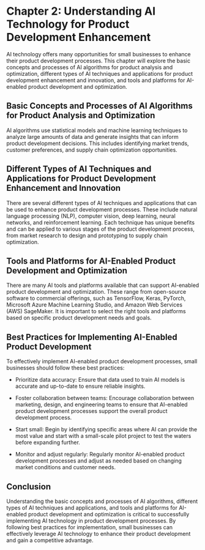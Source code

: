 Chapter 2: Understanding AI Technology for Product Development Enhancement
==========================================================================

AI technology offers many opportunities for small businesses to enhance their product development processes. This chapter will explore the basic concepts and processes of AI algorithms for product analysis and optimization, different types of AI techniques and applications for product development enhancement and innovation, and tools and platforms for AI-enabled product development and optimization.

Basic Concepts and Processes of AI Algorithms for Product Analysis and Optimization
-----------------------------------------------------------------------------------

AI algorithms use statistical models and machine learning techniques to analyze large amounts of data and generate insights that can inform product development decisions. This includes identifying market trends, customer preferences, and supply chain optimization opportunities.

Different Types of AI Techniques and Applications for Product Development Enhancement and Innovation
----------------------------------------------------------------------------------------------------

There are several different types of AI techniques and applications that can be used to enhance product development processes. These include natural language processing (NLP), computer vision, deep learning, neural networks, and reinforcement learning. Each technique has unique benefits and can be applied to various stages of the product development process, from market research to design and prototyping to supply chain optimization.

Tools and Platforms for AI-Enabled Product Development and Optimization
-----------------------------------------------------------------------

There are many AI tools and platforms available that can support AI-enabled product development and optimization. These range from open-source software to commercial offerings, such as TensorFlow, Keras, PyTorch, Microsoft Azure Machine Learning Studio, and Amazon Web Services (AWS) SageMaker. It is important to select the right tools and platforms based on specific product development needs and goals.

Best Practices for Implementing AI-Enabled Product Development
--------------------------------------------------------------

To effectively implement AI-enabled product development processes, small businesses should follow these best practices:

* Prioritize data accuracy: Ensure that data used to train AI models is accurate and up-to-date to ensure reliable insights.

* Foster collaboration between teams: Encourage collaboration between marketing, design, and engineering teams to ensure that AI-enabled product development processes support the overall product development process.

* Start small: Begin by identifying specific areas where AI can provide the most value and start with a small-scale pilot project to test the waters before expanding further.

* Monitor and adjust regularly: Regularly monitor AI-enabled product development processes and adjust as needed based on changing market conditions and customer needs.

Conclusion
----------

Understanding the basic concepts and processes of AI algorithms, different types of AI techniques and applications, and tools and platforms for AI-enabled product development and optimization is critical to successfully implementing AI technology in product development processes. By following best practices for implementation, small businesses can effectively leverage AI technology to enhance their product development and gain a competitive advantage.
